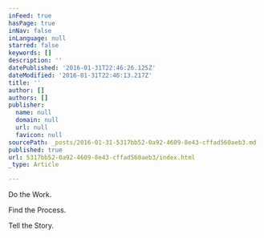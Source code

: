 ```yaml
---
inFeed: true
hasPage: true
inNav: false
inLanguage: null
starred: false
keywords: []
description: ''
datePublished: '2016-01-31T22:46:26.125Z'
dateModified: '2016-01-31T22:46:13.217Z'
title: ''
author: []
authors: []
publisher:
  name: null
  domain: null
  url: null
  favicon: null
sourcePath: _posts/2016-01-31-5317bb52-0a92-4609-8e43-cffad560aeb3.md
published: true
url: 5317bb52-0a92-4609-8e43-cffad560aeb3/index.html
_type: Article

---
```

Do the Work.

Find the Process.

Tell the Story.